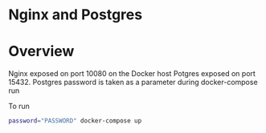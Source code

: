 Nginx and Postgres
==================
# Overview
Nginx exposed on port 10080 on the Docker host
Potgres exposed on port 15432. Postgres password is taken as a parameter during docker-compose run


To run
```bash
password="PASSWORD" docker-compose up
```